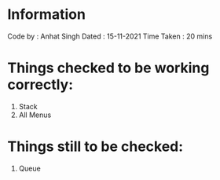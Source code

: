 # Information
Code by : Anhat Singh
Dated   : 15-11-2021
Time Taken : 20 mins

# Things checked to be working correctly:
1. Stack
2. All Menus

# Things still to be checked:
1. Queue
